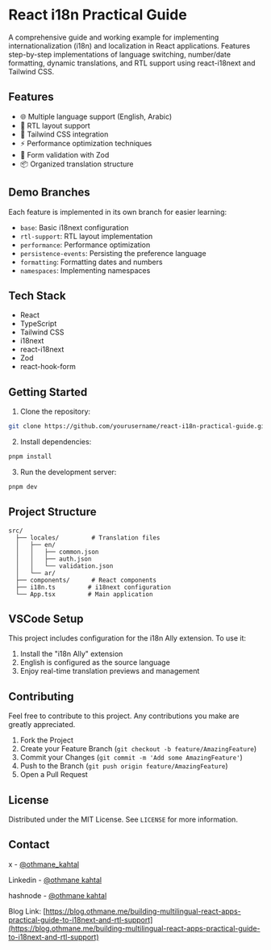 # React i18n Practical Guide

A comprehensive guide and working example for implementing internationalization (i18n) and localization in React applications. Features step-by-step implementations of language switching, number/date formatting, dynamic translations, and RTL support using react-i18next and Tailwind CSS.

## Features

- 🌐 Multiple language support (English, Arabic)
- 🔄 RTL layout support
- 💅 Tailwind CSS integration
- ⚡ Performance optimization techniques
- 🧪 Form validation with Zod
- 📦 Organized translation structure

## Demo Branches

Each feature is implemented in its own branch for easier learning:

- `base`: Basic i18next configuration
- `rtl-support`: RTL layout implementation
- `performance`: Performance optimization
- `persistence-events`: Persisting the preference language
- `formatting`: Formatting dates and numbers
- `namespaces`: Implementing namespaces

## Tech Stack

- React
- TypeScript
- Tailwind CSS
- i18next
- react-i18next
- Zod
- react-hook-form

## Getting Started

1. Clone the repository:

```bash
git clone https://github.com/yourusername/react-i18n-practical-guide.git
```

2. Install dependencies:

```bash
pnpm install
```

3. Run the development server:

```bash
pnpm dev
```

## Project Structure

```
src/
  ├── locales/         # Translation files
  │   ├── en/
  │   │   ├── common.json
  │   │   ├── auth.json
  │   │   └── validation.json
  │   └── ar/
  ├── components/      # React components
  ├── i18n.ts         # i18next configuration
  └── App.tsx         # Main application
```

## VSCode Setup

This project includes configuration for the i18n Ally extension. To use it:

1. Install the "i18n Ally" extension
2. English is configured as the source language
3. Enjoy real-time translation previews and management

## Contributing

Feel free to contribute to this project. Any contributions you make are greatly appreciated.

1. Fork the Project
2. Create your Feature Branch (`git checkout -b feature/AmazingFeature`)
3. Commit your Changes (`git commit -m 'Add some AmazingFeature'`)
4. Push to the Branch (`git push origin feature/AmazingFeature`)
5. Open a Pull Request

## License

Distributed under the MIT License. See `LICENSE` for more information.

## Contact

x - [@othmane_kahtal](https://x.com/othmane_kahtal)

Linkedin - [@othmane kahtal](https://www.linkedin.com/in/othmanekahtal/)

hashnode - [@othmane kahtal](https://hashnode.com/@othmanekahtal)

Blog Link: [https://blog.othmane.me/building-multilingual-react-apps-practical-guide-to-i18next-and-rtl-support](https://blog.othmane.me/building-multilingual-react-apps-practical-guide-to-i18next-and-rtl-support)
